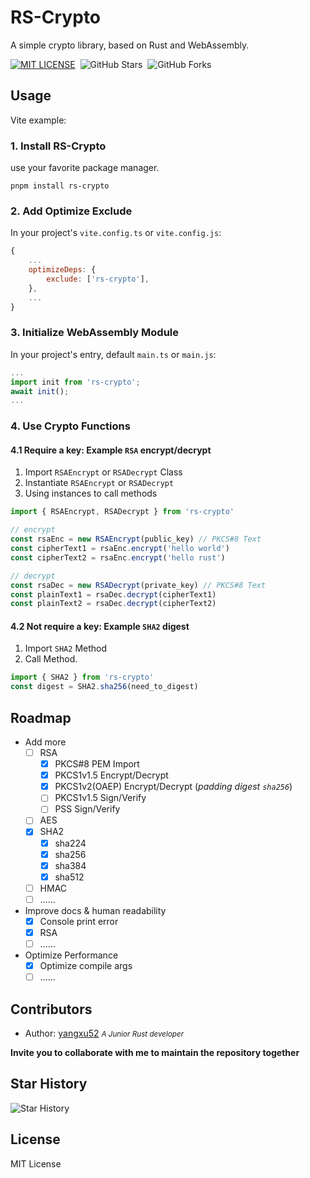 # RS-Crypto
A simple crypto library, based on Rust and WebAssembly.

[![MIT LICENSE](https://img.shields.io/badge/license-MIT-blue.svg?style=flat-square&label=LICENSE)](https://github.com/yangxu52/rs-crypto/blob/main/LICENSE)&nbsp;
![GitHub Stars](https://img.shields.io/github/stars/yangxu52/rs-crypto.svg?style=flat-square&label=Stars&logo=github)&nbsp;
![GitHub Forks](https://img.shields.io/github/forks/yangxu52/rs-crypto.svg?style=flat-square&label=Forks&logo=github)
&emsp;

## Usage
Vite example:

### 1. Install RS-Crypto
use your favorite package manager.

``` shell
pnpm install rs-crypto
```

### 2. Add Optimize Exclude
In your project's `vite.config.ts` or `vite.config.js`:

```js
{
    ...
    optimizeDeps: {
        exclude: ['rs-crypto'],
    },
    ...
}
```

### 3. Initialize WebAssembly Module
In your project's entry, default `main.ts` or `main.js`:

```js
...
import init from 'rs-crypto';
await init();
...
```

### 4. Use Crypto Functions

#### 4.1 Require a key: Example `RSA` encrypt/decrypt

1. Import `RSAEncrypt` or `RSADecrypt` Class
2. Instantiate `RSAEncrypt` or `RSADecrypt`
3. Using instances to call methods
   
```js
import { RSAEncrypt, RSADecrypt } from 'rs-crypto'

// encrypt
const rsaEnc = new RSAEncrypt(public_key) // PKCS#8 Text
const cipherText1 = rsaEnc.encrypt('hello world')
const cipherText2 = rsaEnc.encrypt('hello rust')

// decrypt
const rsaDec = new RSADecrypt(private_key) // PKCS#8 Text
const plainText1 = rsaDec.decrypt(cipherText1)
const plainText2 = rsaDec.decrypt(cipherText2)
```

#### 4.2 Not require a key: Example `SHA2` digest

1. Import `SHA2` Method
2. Call Method.
   
```js
import { SHA2 } from 'rs-crypto'
const digest = SHA2.sha256(need_to_digest)
```

## Roadmap
- Add more
  - [ ] RSA
    - [x] PKCS#8 PEM Import
    - [x] PKCS1v1.5 Encrypt/Decrypt
    - [x] PKCS1v2(OAEP) Encrypt/Decrypt (*padding digest `sha256`*)
    - [ ] PKCS1v1.5 Sign/Verify
    - [ ] PSS Sign/Verify
  - [ ] AES
  - [x] SHA2
    - [x] sha224
    - [x] sha256
    - [x] sha384
    - [x] sha512
  - [ ] HMAC
  - [ ] ……
- Improve docs & human readability
  - [x] Console print error
  - [x] RSA
  - [ ] ……
- Optimize Performance
  - [x] Optimize compile args
  - [ ] ……

## Contributors

  - Author: [yangxu52](https://github.com/yangxu52)   <small>*A Junior Rust developer*</small>

**Invite you to collaborate with me to maintain the repository together**

## Star History
<img src="https://api.star-history.com/svg?repos=yangxu52/rs-crypto&type=Date" alt="Star History" >

## License
MIT License  